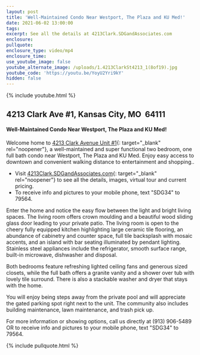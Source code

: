 ```yaml
---
layout: post
title: 'Well-Maintained Condo Near Westport, The Plaza and KU Med!'
date: 2021-06-02 13:00:00
tags:
excerpt: See all the details at 4213Clark.SDGandAssociates.com
enclosure:
pullquote:
enclosure_type: video/mp4
enclosure_time:
use_youtube_image: false
youtube_alternate_image: /uploads/1.4213ClarkSt4213_1(8of19).jpg
youtube_code: 'https://youtu.be/YoyU2Yri9kY'
hidden: false
---
```

{% include youtube.html %}

## 4213 Clark Ave \#1, Kansas City, MO&nbsp; 64111

#### Well-Maintained Condo Near Westport, The Plaza and KU Med\!

Welcome home to [4213 Clark Avenue Unit \#1](http://4213clark.sdgandassociates.com){: target="_blank" rel="noopener"}, a well-maintained and super functional two bedroom, one full bath condo near Westport, The Plaza and KU Med. Enjoy easy access to downtown and convenient walking distance to entertainment and shopping..

* Visit [4213Clark.SDGandAssociates.com](http://4213clark.SDGandAssociates.com){: target="_blank" rel="noopener"} to see all the details, images, virtual tour and current pricing.
* To receive info and pictures to your mobile phone, text "SDG34" to 79564.

Enter the home and notice the easy flow between the light and bright living spaces. The living room offers crown moulding and a beautiful wood sliding glass door leading to your private patio. The living room is open to the cheery fully equipped kitchen highlighting large ceramic tile flooring, an abundance of cabinetry and counter space, full tile backsplash with mosaic accents, and an island with bar seating illuminated by pendant lighting. Stainless steel appliances include the refrigerator, smooth surface range, built-in microwave, dishwasher and disposal.&nbsp;

Both bedrooms feature refreshing lighted ceiling fans and generous sized closets, while the full bath offers a granite vanity and a shower over tub with lovely tile surround. There is also a stackable washer and dryer that stays with the home.

You will enjoy being steps away from the private pool and will appreciate the gated parking spot right next to the unit. The community also includes building maintenance, lawn maintenance, and trash pick up.

For more information or showing options, call us directly at (913) 906-5489 OR to receive info and pictures to your mobile phone, text "SDG34" to 79564.

{% include pullquote.html %}

